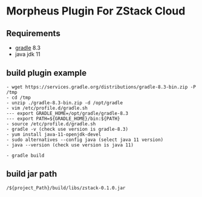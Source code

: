Morpheus Plugin For ZStack Cloud
==================

Requirements
------------
-	[gradle](https://services.gradle.org/distributions/gradle-8.3-bin.zip) 8.3
-	java jdk 11


build plugin example
------------
```
- wget https://services.gradle.org/distributions/gradle-8.3-bin.zip -P /tmp
- cd /tmp
- unzip ./gradle-8.3-bin.zip -d /opt/gradle
- vim /etc/profile.d/gradle.sh
--- export GRADLE_HOME=/opt/gradle/gradle-8.3
--- export PATH=${GRADLE_HOME}/bin:${PATH}
- source /etc/profile.d/gradle.sh
- gradle -v (check use version is gradle-8.3)
- yum install java-11-openjdk-devel
- sudo alternatives --config java (select java 11 version)
- java --version (check use version is java 11)

- gradle build
```
build jar path
------------
```
/${project_Path}/build/libs/zstack-0.1.0.jar
```
